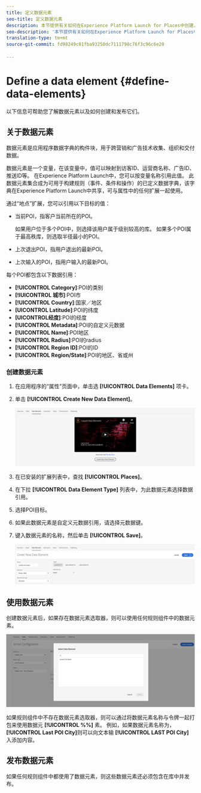 ```yaml
---
title: 定义数据元素
seo-title: 定义数据元素
description: 本节提供有关如何在Experience Platform Launch for Places中创建、使用和发布数据元素的信息。
seo-description: '本节提供有关如何在Experience Platform Launch for Places中创建、使用和发布数据元素的信息。 '
translation-type: tm+mt
source-git-commit: fd98249c01fba93250dc7111798c76f3c96c6e20

---
```



# Define a data element {#define-data-elements}

以下信息可帮助您了解数据元素以及如何创建和发布它们。

## 关于数据元素

数据元素是应用程序数据字典的构件块，用于跨营销和广告技术收集、组织和交付数据。

数据元素是一个变量，在该变量中，值可以映射到访客ID、运营商名称、广告ID、推送ID等。 在Experience Platform Launch中，您可以按变量名称引用此值。 此数据元素集合成为可用于构建规则（事件、条件和操作）的已定义数据字典，该字典在Experience Platform Launch中共享，可与属性中的任何扩展一起使用。

通过“地点”扩展，您可以引用以下目标的值：

* 当前POI，指客户当前所在的POI。

   如果用户位于多个POI中，则选择该用户属于级别较高的库。 如果多个POI属于最高秩库，则选取半径最小的POI。
* 上次退出POI，指用户退出的最新POI。
* 上次输入的POI，指用户输入的最新POI。

每个POI都包含以下数据引用：

* **[!UICONTROL Category]**:POI的类别
* **[!IUICONTROL 城市]**:POI市
* **[!UICONTROL Country]**:国家／地区
* **[UICONTROL Latitude]**:POI的纬度
* **[UICONTROL经度]**:POI的经度
* **[!UICONTROL Metadata]**:POI的自定义元数据
* **[!UICONTROL Name]**:POI地区
* **[!UICONTROL Radius]**:POI的radius
* **[!UICONTROL Region ID]**:POI的ID
* **[!UICONTROL Region/State]**:POI的地区、省或州

### 创建数据元素

1. 在应用程序的“属性”页面中，单击选 **[!UICONTROL Data Elements]** 项卡。

2. 单击 **[!UICONTROL Create New Data Element]**。

   ![创建数据元素](/help/assets/create-de-2-v3.png)

3. 在已安装的扩展列表中，查找 **[!UICONTROL Places]**。

4. 在下拉 **[!UICONTROL Data Element Type]** 列表中，为此数据元素选择数据引用。

5. 选择POI目标。

6. 如果此数据元素是自定义元数据引用，请选择元数据键。

7. 键入数据元素的名称，然后单击 **[!UICONTROL Save]**。

   ![创建数据元素](/help/assets/create-de-7-v3.png)


## 使用数据元素

创建数据元素后，如果存在数据元素选取器，则可以使用任何规则组件中的数据元素。

![使用数据元素](/help/assets/use-de-v2.png)

如果规则组件中不存在数据元素选取器，则可以通过将数据元素名称与令牌一起打包来使用数据元 **[!UICONTROL %%]** 素。
例如，如果数据元素名称为， **[!UICONTROL Last POI City]**&#x200B;则可以向文本输 **[!UICONTROL LAST POI City]** 入添加内容。


## 发布数据元素

如果任何规则组件中都使用了数据元素，则这些数据元素还必须包含在库中并发布。
